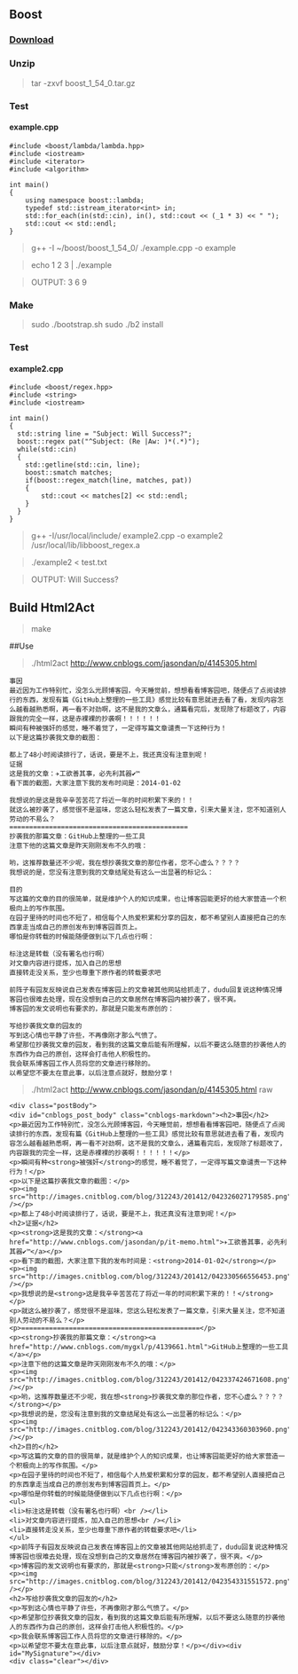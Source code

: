 ## Boost

### [Download](http://www.boost.org/users/history/version_1_59_0.html)

### Unzip

> tar -zxvf boost_1_54_0.tar.gz

### Test

#### example.cpp

```
#include <boost/lambda/lambda.hpp>
#include <iostream>
#include <iterator>
#include <algorithm>
 
int main()
{
    using namespace boost::lambda;
    typedef std::istream_iterator<int> in;
    std::for_each(in(std::cin), in(), std::cout << (_1 * 3) << " ");
    std::cout << std::endl;
}

```

> g++ -I ~/boost/boost_1_54_0/ ./example.cpp -o example 

> echo 1 2 3 | ./example

> OUTPUT: 3 6 9


### Make

> sudo ./bootstrap.sh
> sudo ./b2 install

### Test
#### example2.cpp

```
#include <boost/regex.hpp>
#include <string>
#include <iostream>
 
int main()
{
  std::string line = "Subject: Will Success?";
  boost::regex pat("^Subject: (Re |Aw: )*(.*)");
  while(std::cin)
  {
    std::getline(std::cin, line);
    boost::smatch matches;
    if(boost::regex_match(line, matches, pat))
    {
        std::cout << matches[2] << std::endl;  
    }
  }
}
```

> g++ -I/usr/local/include/ example2.cpp -o example2 /usr/local/lib/libboost_regex.a

> ./example2 < test.txt

> OUTPUT: Will Success?

## Build Html2Act

> make

##Use

> ./html2act http://www.cnblogs.com/jasondan/p/4145305.html

```
事因
最近因为工作特别忙，没怎么光顾博客园，今天睡觉前，想想看看博客园吧，随便点了点阅读排行的东西，发现有篇《GitHub上整理的一些工具》感觉比较有意思就进去看了看，发现内容怎么越看越熟悉啊，再一看不对劲啊，这不是我的文章么，通篇看完后，发现除了标题改了，内容跟我的完全一样，这是赤裸裸的抄袭啊！！！！！！
瞬间有种被强奸的感觉，睡不着觉了，一定得写篇文章谴责一下这种行为！
以下是这篇抄袭我文章的截图：

都上了48小时阅读排行了，话说，要是不上，我还真没有注意到呢！
证据
这是我的文章：✈工欲善其事，必先利其器✔™
看下面的截图，大家注意下我的发布时间是：2014-01-02

我想说的是这是我辛辛苦苦花了将近一年的时间积累下来的！！
就这么被抄袭了，感觉很不是滋味，您这么轻松发表了一篇文章，引来大量关注，您不知道别人劳动的不易么？
=============================================
抄袭我的那篇文章：GitHub上整理的一些工具
注意下他的这篇文章是昨天刚刚发布不久的哦：

哟，这推荐数量还不少呢，我在想抄袭我文章的那位作者，您不心虚么？？？？
我想说的是，您没有注意到我的文章结尾处有这么一出显著的标记么：

目的
写这篇的文章的目的很简单，就是维护个人的知识成果，也让博客园能更好的给大家营造一个积极向上的写作氛围。
在园子里待的时间也不短了，相信每个人热爱积累和分享的园友，都不希望别人直接把自己的东西拿走当成自己的原创发布到博客园首页上。
哪怕是你转载的时候能随便做到以下几点也行啊：

标注这是转载（没有署名也行啊）
对文章内容进行提炼，加入自己的思想
直接转走没关系，至少也尊重下原作者的转载要求吧

前阵子有园友反映说自己发表在博客园上的文章被其他网站给抓走了，dudu回复说这种情况博客园也很难去处理，现在没想到自己的文章居然在博客园内被抄袭了，很不爽。
博客园的发文说明也有要求的，那就是只能发布原创的：

写给抄袭我文章的园友的
写到这心情也平静了许些，不再像刚才那么气愤了。
希望那位抄袭我文章的园友，看到我的这篇文章后能有所理解，以后不要这么随意的抄袭他人的东西作为自己的原创，这样会打击他人积极性的。
我会联系博客园工作人员将您的文章进行移除的。
以希望您不要太在意此事，以后注意点就好，鼓励分享！

```

>  ./html2act http://www.cnblogs.com/jasondan/p/4145305.html raw


```
<div class="postBody">
<div id="cnblogs_post_body" class="cnblogs-markdown"><h2>事因</h2>
<p>最近因为工作特别忙，没怎么光顾博客园，今天睡觉前，想想看看博客园吧，随便点了点阅读排行的东西，发现有篇《GitHub上整理的一些工具》感觉比较有意思就进去看了看，发现内容怎么越看越熟悉啊，再一看不对劲啊，这不是我的文章么，通篇看完后，发现除了标题改了，内容跟我的完全一样，这是赤裸裸的抄袭啊！！！！！！</p>
<p>瞬间有种<strong>被强奸</strong>的感觉，睡不着觉了，一定得写篇文章谴责一下这种行为！</p>
<p>以下是这篇抄袭我文章的截图：</p>
<p><img src="http://images.cnitblog.com/blog/312243/201412/042326027179585.png" /></p>
<p>都上了48小时阅读排行了，话说，要是不上，我还真没有注意到呢！</p>
<h2>证据</h2>
<p><strong>这是我的文章：</strong><a href="http://www.cnblogs.com/jasondan/p/it-memo.html">✈工欲善其事，必先利其器✔™</a></p>
<p>看下面的截图，大家注意下我的发布时间是：<strong>2014-01-02</strong></p>
<p><img src="http://images.cnitblog.com/blog/312243/201412/042330566556453.png" /></p>
<p>我想说的是<strong>这是我辛辛苦苦花了将近一年的时间积累下来的！！</strong></p>
<p>就这么被抄袭了，感觉很不是滋味，您这么轻松发表了一篇文章，引来大量关注，您不知道别人劳动的不易么？</p>
<p>=============================================</p>
<p><strong>抄袭我的那篇文章：</strong><a href="http://www.cnblogs.com/mygxl/p/4139661.html">GitHub上整理的一些工具</a></p>
<p>注意下他的这篇文章是昨天刚刚发布不久的哦：</p>
<p><img src="http://images.cnitblog.com/blog/312243/201412/042337424671608.png" /></p>
<p>哟，这推荐数量还不少呢，我在想<strong>抄袭我文章的那位作者，您不心虚么？？？？</strong></p>
<p>我想说的是，您没有注意到我的文章结尾处有这么一出显著的标记么：</p>
<p><img src="http://images.cnitblog.com/blog/312243/201412/042343360303960.png" /></p>
<h2>目的</h2>
<p>写这篇的文章的目的很简单，就是维护个人的知识成果，也让博客园能更好的给大家营造一个积极向上的写作氛围。</p>
<p>在园子里待的时间也不短了，相信每个人热爱积累和分享的园友，都不希望别人直接把自己的东西拿走当成自己的原创发布到博客园首页上。</p>
<p>哪怕是你转载的时候能随便做到以下几点也行啊：</p>
<ul>
<li>标注这是转载（没有署名也行啊）<br /></li>
<li>对文章内容进行提炼，加入自己的思想<br /></li>
<li>直接转走没关系，至少也尊重下原作者的转载要求吧</li>
</ul>
<p>前阵子有园友反映说自己发表在博客园上的文章被其他网站给抓走了，dudu回复说这种情况博客园也很难去处理，现在没想到自己的文章居然在博客园内被抄袭了，很不爽。</p>
<p>博客园的发文说明也有要求的，那就是<strong>只能</strong>发布原创的：</p>
<p><img src="http://images.cnitblog.com/blog/312243/201412/042354331551572.png" /></p>
<h2>写给抄袭我文章的园友的</h2>
<p>写到这心情也平静了许些，不再像刚才那么气愤了。</p>
<p>希望那位抄袭我文章的园友，看到我的这篇文章后能有所理解，以后不要这么随意的抄袭他人的东西作为自己的原创，这样会打击他人积极性的。</p>
<p>我会联系博客园工作人员将您的文章进行移除的。</p>
<p>以希望您不要太在意此事，以后注意点就好，鼓励分享！</p></div><div id="MySignature"></div>
<div class="clear"></div>
```


